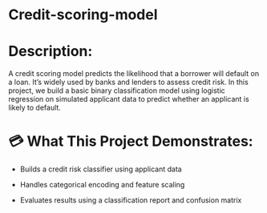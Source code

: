# Credit-scoring-model

# Description:
A credit scoring model predicts the likelihood that a borrower will default on a loan. It’s widely used by banks and lenders to assess credit risk. In this project, we build a basic binary classification model using logistic regression on simulated applicant data to predict whether an applicant is likely to default.

# 💳 What This Project Demonstrates:
* Builds a credit risk classifier using applicant data

* Handles categorical encoding and feature scaling

* Evaluates results using a classification report and confusion matrix
